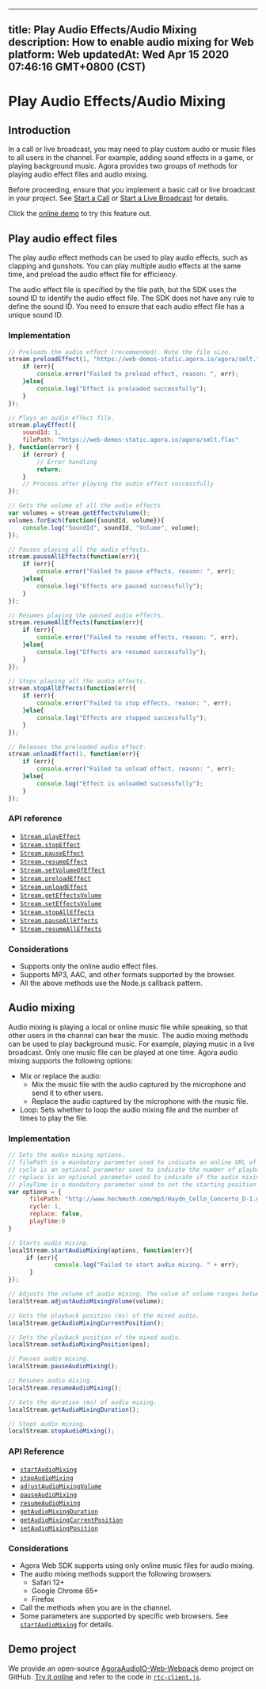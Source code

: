 
---
title: Play Audio Effects/Audio Mixing
description: How to enable audio mixing for Web
platform: Web
updatedAt: Wed Apr 15 2020 07:46:16 GMT+0800 (CST)
---
# Play Audio Effects/Audio Mixing
## Introduction

In a call or live broadcast, you may need to play custom audio or music files to all users in the channel. For example, adding sound effects in a game, or playing background music. Agora provides two groups of methods for playing audio effect files and audio mixing.

Before proceeding, ensure that you implement a basic call or live broadcast in your project. See [Start a Call](../../en/Audio%20Broadcast/start_call_web.md) or [Start a Live Broadcast](../../en/Audio%20Broadcast/start_live_web.md) for details.


<div class="alert info">Click the <a href="https://webdemo.agora.io/agora-web-showcase/examples/AgoraAudioIO-Web/">online demo</a> to try this feature out.</div>

## Play audio effect files

The play audio effect methods can be used to play audio effects, such as clapping and gunshots. You can play multiple audio effects at the same time, and preload the audio effect file for efficiency.

The audio effect file is specified by the file path, but the SDK uses the sound ID to identify the audio effect file. The SDK does not have any rule to define the sound ID. You need to ensure that each audio effect file has a unique sound ID.

### Implementation


```javascript
// Preloads the audio effect (recommended). Note the file size.
stream.preloadEffect(1, "https://web-demos-static.agora.io/agora/smlt.flac", function(err){
    if (err){
        console.error("Failed to preload effect, reason: ", err);
    }else{
        console.log("Effect is preloaded successfully");
    }
});

// Plays an audio effect file.
stream.playEffect({
    soundId: 1,
    filePath: "https://web-demos-static.agora.io/agora/smlt.flac"
}, function(error) {
    if (error) {
        // Error handling
        return;
    }
    // Process after playing the audio effect successfully
});

// Gets the volume of all the audio effects. 
var volumes = stream.getEffectsVolume();
volumes.forEach(function({soundId, volume}){
    console.log("SoundId", soundId, "Volume", volume);
});

// Pauses playing all the audio effects.
stream.pauseAllEffects(function(err){
    if (err){
        console.error("Failed to pause effects, reason: ", err);
    }else{
        console.log("Effects are paused successfully");
    }
});

// Resumes playing the paused audio effects.
stream.resumeAllEffects(function(err){
    if (err){
        console.error("Failed to resume effects, reason: ", err);
    }else{
        console.log("Effects are resumed successfully");
    }
});

// Stops playing all the audio effects.
stream.stopAllEffects(function(err){
    if (err){
        console.error("Failed to stop effects, reason: ", err);
    }else{
        console.log("Effects are stopped successfully");
    }
});

// Releases the preloaded audio effect.
stream.unloadEffect(1, function(err){
    if (err){
        console.error("Failed to unload effect, reason: ", err);
    }else{
        console.log("Effect is unloaded successfully");
    }
});
```

### API reference

- [`Stream.playEffect`](https://docs.agora.io/en/Audio%20Broadcast/API%20Reference/web/v2.6/interfaces/agorartc.stream.html?transId=2.6#playeffect)
- [`Stream.stopEffect`](https://docs.agora.io/en/Audio%20Broadcast/API%20Reference/web/v2.6/interfaces/agorartc.stream.html?transId=2.6#stopeffect)
- [`Stream.pauseEffect`](https://docs.agora.io/en/Audio%20Broadcast/API%20Reference/web/v2.6/interfaces/agorartc.stream.html?transId=2.6#pauseeffect)
- [`Stream.resumeEffect`](https://docs.agora.io/en/Audio%20Broadcast/API%20Reference/web/v2.6/interfaces/agorartc.stream.html?transId=2.6#resumeeffect)
- [`Stream.setVolumeOfEffect`](https://docs.agora.io/en/Audio%20Broadcast/API%20Reference/web/v2.6/interfaces/agorartc.stream.html?transId=2.6#setvolumeofeffect)
- [`Stream.preloadEffect`](https://docs.agora.io/en/Audio%20Broadcast/API%20Reference/web/v2.6/interfaces/agorartc.stream.html?transId=2.6#preloadeffect)
- [`Stream.unloadEffect`](https://docs.agora.io/en/Audio%20Broadcast/API%20Reference/web/v2.6/interfaces/agorartc.stream.html?transId=2.6#unloadeffect)
- [`Stream.getEffectsVolume`](https://docs.agora.io/en/Audio%20Broadcast/API%20Reference/web/v2.6/interfaces/agorartc.stream.html?transId=2.6#geteffectsvolume)
- [`Stream.setEffectsVolume`](https://docs.agora.io/en/Audio%20Broadcast/API%20Reference/web/v2.6/interfaces/agorartc.stream.html?transId=2.6#seteffectsvolume)
- [`Stream.stopAllEffects`](https://docs.agora.io/en/Audio%20Broadcast/API%20Reference/web/v2.6/interfaces/agorartc.stream.html?transId=2.6#stopalleffects)
- [`Stream.pauseAllEffects`](https://docs.agora.io/en/Audio%20Broadcast/API%20Reference/web/v2.6/interfaces/agorartc.stream.html?transId=2.6#pausealleffects)
- [`Stream.resumeAllEffects`](https://docs.agora.io/en/Audio%20Broadcast/API%20Reference/web/v2.6/interfaces/agorartc.stream.html?transId=2.6#resumealleffects)

### Considerations

- Supports only the online audio effect files.
- Supports MP3, AAC, and other formats supported by the browser.
- All the above methods use the Node.js callback pattern.

## Audio mixing

Audio mixing is playing a local or online music file while speaking, so that other users in the channel can hear the music. The audio mixing methods can be used to play background music. For example, playing music in a live broadcast. Only one music file can be played at one time. 
Agora audio mixing supports the following options:

- Mix or replace the audio: 
	- Mix the music file with the audio captured by the microphone and send it to other users.
	- Replace the audio captured by the microphone with the music file.
- Loop: Sets whether to loop the audio mixing file and the number of times to play the file.

### Implementation

```javascript
// Sets the audio mixing options.
// filePath is a mandatory parameter used to indicate an online URL of the mixing audio.
// cycle is an optional parameter used to indicate the number of playback loops and it needs to be a positive integer. The web browser needs to be Google Chrome 65+.
// replace is an optional parameter used to indicate if the audio mixing replaces the original audio. 
// playTime is a mandatory parameter used to set the starting position of mixing audio playback. 0 means playing the mixing file from the beginning.
var options = {
      filePath: "http://www.hochmuth.com/mp3/Haydn_Cello_Concerto_D-1.mp3", 
      cycle: 1, 
      replace: false, 
      playTime:0 
}

// Starts audio mixing.
localStream.startAudioMixing(options, function(err){
     if (err){
             console.log("Failed to start audio mixing. " + err);
      }
});

// Adjusts the volume of audio mixing. The value of volume ranges between 1 and 100.
localStream.adjustAudioMixingVolume(volume);

// Gets the playback position (ms) of the mixed audio.
localStream.getAudioMixingCurrentPosition();

// Sets the playback position of the mixed audio.
localStream.setAudioMixingPosition(pos);

// Pauses audio mixing.
localStream.pauseAudioMixing();

// Resumes audio mixing.
localStream.resumeAudioMixing();

// Gets the duration (ms) of audio mixing. 
localStream.getAudioMixingDuration();

// Stops audio mixing.
localStream.stopAudioMixing();
```

### API Reference

- [`startAudioMixing`](https://docs.agora.io/en/Audio%20Broadcast/API%20Reference/web/interfaces/agorartc.stream.html#startaudiomixing)
- [`stopAudioMixing`](https://docs.agora.io/en/Audio%20Broadcast/API%20Reference/web/interfaces/agorartc.stream.html#stopaudiomixing)
- [`adjustAudioMixingVolume`](https://docs.agora.io/en/Audio%20Broadcast/API%20Reference/web/interfaces/agorartc.stream.html#adjustaudiomixingvolume)
- [`pauseAudioMixing`](https://docs.agora.io/en/Audio%20Broadcast/API%20Reference/web/interfaces/agorartc.stream.html#pauseaudiomixing)
- [`resumeAudioMixing`](https://docs.agora.io/en/Audio%20Broadcast/API%20Reference/web/interfaces/agorartc.stream.html#resumeaudiomixing)
- [`getAudioMixingDuration`](https://docs.agora.io/en/Audio%20Broadcast/API%20Reference/web/interfaces/agorartc.stream.html#getaudiomixingduration)
- [`getAudioMixingCurrentPosition`](https://docs.agora.io/en/Audio%20Broadcast/API%20Reference/web/interfaces/agorartc.stream.html#getaudiomixingcurrentposition)
- [`setAudioMixingPosition`](https://docs.agora.io/en/Audio%20Broadcast/API%20Reference/web/interfaces/agorartc.stream.html#setaudiomixingposition)

### Considerations

- Agora Web SDK supports using only online music files for audio mixing.
- The audio mixing methods support the following browsers:
  - Safari 12+
  - Google Chrome 65+
  - Firefox
- Call the methods when you are in the channel.
- Some parameters are supported by specific web browsers. See [`startAudioMixing`](https://docs.agora.io/en/Audio%20Broadcast/API%20Reference/web/interfaces/agorartc.stream.html#startaudiomixing) for details.

## Demo project

We provide an open-source [AgoraAudioIO-Web-Webpack](https://github.com/AgoraIO/Advanced-Audio/tree/master/Web/AgoraAudioIO-Web-Webpack) demo project on GitHub. [Try it online](https://webdemo.agora.io/agora-web-showcase/examples/AgoraAudioIO-Web/) and refer to the code in [`rtc-client.js`](https://github.com/AgoraIO/Advanced-Audio/blob/master/Web/AgoraAudioIO-Web-Webpack/src/rtc-client.js).

